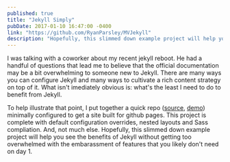 ```yaml
---
published: true
title: "Jekyll Simply"
pubDate: 2017-01-10 16:47:00 -0400
link: "https://github.com/RyanParsley/MVJekyll"
description: "Hopefully, this slimmed down example project will help you see the benefits of Jekyll without getting too overwhelmed with the embarassment of features that you likely don't need on day 1."
---
```


I was talking with a coworker about my recent jekyll reboot. He had a handful of questions that lead me to believe that the official documentation may be a bit overwhelming to someone new to Jekyll. There are many ways you can configure Jekyll and many ways to cultivate a rich content strategy on top of it. What isn't imediately obvious is: what's the least I need to do to benefit from Jekyll.

To help illustrate that point, I put together a quick repo ([source](https://github.com/RyanParsley/MVJekyll), [demo](https://ryanparsley.github.io/MVJekyll)) minimally configured to get a site built for github pages. This project is complete with default configuration overrides, nested layouts and Sass compliation. And, not much else. Hopefully, this slimmed down example project will help you see the benefits of Jekyll without getting too overwhelmed with the embarassment of features that you likely don't need on day 1.
